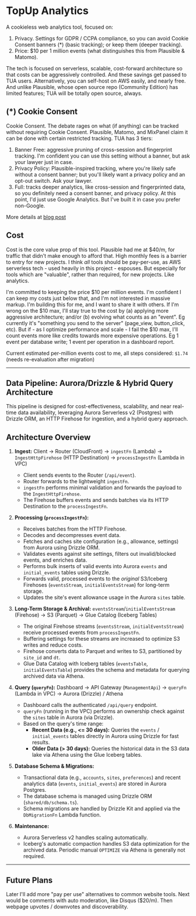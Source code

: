 # TopUp Analytics

A cookieless web analytics tool, focused on:
1. Privacy. Settings for GDPR / CCPA compliance, so you can avoid Cookie Consent banners (*) (basic tracking); or keep them (deeper tracking).
2. Price: $10 per 1 million events (what distinguishes this from Plausible & Matomo).

The tech is focused on serverless, scalable, cost-forward architecture so that costs can be aggressively controlled. And these savings get passed to TUA users. Alternatively, you can self-host on AWS easily, and nearly free. And unlike Plausible, whose open source repo (Community Edition) has limited features; TUA will be totally open source, always.

## (*) Cookie Consent

Cookie Consent. The debate rages on what (if anything) can be tracked without requiring Cookie Consent. Plausible, Matomo, and MixPanel claim it can be done with certain restricted tracking. TUA has 3 tiers:
1. Banner Free: aggressive pruning of cross-session and fingerprint tracking. I'm confident you can use this setting without a banner, but ask your lawyer just in case.
2. Privacy Policy: Plausible-inspired tracking, where you're likely safe without a consent banner; but you'll likely want a privacy policy and an opt-out switch. Ask your lawyer.
3. Full: tracks deeper analytics, like cross-session and fingerprinted data, so you definitely need a consent banner, and privacy policy. At this point, I'd just use Google Analytics. But I've built it in case you prefer non-Google.

More details at [blog post](https://topupanalytics/cookieless-tracking)

## Cost

Cost is the core value prop of this tool. Plausible had me at $40/m, for traffic that didn't make enough to afford that. High monthly fees is a barrier to entry for new projects. I think *all* tools should be pay-per-use, as AWS serverless tech - used heavily in this project - espouses. But especially for tools which are "valuable", rather than required, for new projects. Like analytics.

I'm committed to keeping the price $10 per million events. I'm confident I can keep my costs just below that, and I'm not interested in massive markup. I'm building this for me, and I want to share it with others. If I'm wrong on the $10 max, I'll stay true to the cost by (a) applying more aggressive architecture; and/or (b) evolving what counts as an "event". Eg currently it's "something you send to the server" (page_view, button_click, etc). But if - as I optimize performance and scale - I fail the $10 max, I'll count events more like credits towards more expensive operations. Eg 1 event per database write; 1 event per operation in a dashboard report.

Current estimated per-million events cost to me, all steps considered: `$1.74` (needs re-evaluation after migration)

---

## Data Pipeline: Aurora/Drizzle & Hybrid Query Architecture

This pipeline is designed for cost-effectiveness, scalability, and near real-time data availability, leveraging Aurora Serverless v2 (Postgres) with Drizzle ORM, an HTTP Firehose for ingestion, and a hybrid query approach.

## Architecture Overview

1.  **Ingest:** Client -> Router (CloudFront) -> `ingestFn` (Lambda) -> `IngestHttpFirehose` (HTTP Destination) -> `processIngestFn` (Lambda in VPC)
    *   Client sends events to the Router (`/api/event`).
    *   Router forwards to the lightweight `ingestFn`.
    *   `ingestFn` performs minimal validation and forwards the payload to the `IngestHttpFirehose`.
    *   The Firehose buffers events and sends batches via its HTTP Destination to the `processIngestFn`.

2.  **Processing (`processIngestFn`):**
    *   Receives batches from the HTTP Firehose.
    *   Decodes and decompresses event data.
    *   Fetches and caches site configuration (e.g., allowance, settings) from Aurora using Drizzle ORM.
    *   Validates events against site settings, filters out invalid/blocked events, and enriches data.
    *   Performs bulk inserts of valid events into Aurora `events` and `initial_events` tables using Drizzle.
    *   Forwards valid, processed events to the *original* S3/Iceberg Firehoses (`eventsStream`, `initialEventsStream`) for long-term storage.
    *   Updates the site's event allowance usage in the Aurora `sites` table.

3.  **Long-Term Storage & Archival:** `eventsStream`/`initialEventsStream` (Firehose) -> S3 (Parquet) -> Glue Catalog (Iceberg Tables)
    *   The original Firehose streams (`eventsStream`, `initialEventsStream`) receive processed events from `processIngestFn`.
    *   Buffering settings for these streams are increased to optimize S3 writes and reduce costs.
    *   Firehose converts data to Parquet and writes to S3, partitioned by `site_id` and `dt`.
    *   Glue Data Catalog with Iceberg tables (`eventsTable`, `initialEventsTable`) provides the schema and metadata for querying archived data via Athena.

4.  **Query (`queryFn`):** Dashboard -> API Gateway (`ManagementApi`) -> `queryFn` (Lambda in VPC) -> Aurora (Drizzle) / Athena
    *   Dashboard calls the authenticated `/api/query` endpoint.
    *   `queryFn` (running in the VPC) performs an ownership check against the `sites` table in Aurora (via Drizzle).
    *   Based on the query's time range:
        *   **Recent Data (e.g., <= 30 days):** Queries the `events` / `initial_events` tables directly in Aurora using Drizzle for fast results.
        *   **Older Data (> 30 days):** Queries the historical data in the S3 data lake via Athena using the Glue Iceberg tables.

5.  **Database Schema & Migrations:**
    *   Transactional data (e.g., `accounts`, `sites`, `preferences`) and recent analytics data (`events`, `initial_events`) are stored in Aurora Postgres.
    *   The database schema is managed using Drizzle ORM (`shared/db/schema.ts`).
    *   Schema migrations are handled by Drizzle Kit and applied via the `DbMigrationFn` Lambda function.

6.  **Maintenance:**
    *   Aurora Serverless v2 handles scaling automatically.
    *   Iceberg's automatic compaction handles S3 data optimization for the archived data. Periodic manual `OPTIMIZE` via Athena is generally not required.

---

## Future Plans
Later I'll add more "pay per use" alternatives to common website tools. Next would be comments with auto moderation, like Disqus ($20/m). Then webpage upvotes / downvotes and discoverability.